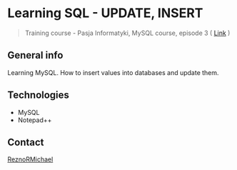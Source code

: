 # Learning SQL - UPDATE, INSERT
> Training course - Pasja Informatyki, MySQL course, episode 3 ( [Link](https://www.youtube.com/watch?v=Pk5gizIi0ws) )

## General info
Learning MySQL. How to insert values into databases and update them.

## Technologies
* MySQL
* Notepad++

## Contact
[ReznoRMichael](https://github.com/ReznoRMichael) 